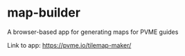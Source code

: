 # map-builder
A browser-based app for generating maps for PVME guides

Link to app: https://pvme.io/tilemap-maker/

